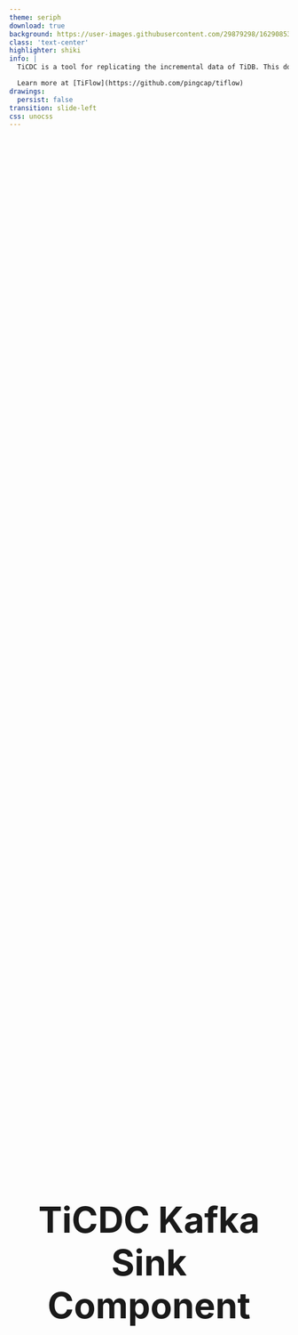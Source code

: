 ```yaml
---
theme: seriph
download: true
background: https://user-images.githubusercontent.com/29879298/162908536-c61ef0c1-5bb7-44a2-b971-71031fc24d37.png
class: 'text-center'
highlighter: shiki
info: |
  TiCDC is a tool for replicating the incremental data of TiDB. This document introduces the architecture and key concepts of TiCDC.

  Learn more at [TiFlow](https://github.com/pingcap/tiflow)
drawings:
  persist: false
transition: slide-left
css: unocss
---
```


# TiCDC Kafka Sink Component

A Deep Dive

Based on TiCDC [v6.5.1](https://github.com/pingcap/tiflow/tree/v6.5.1)

<div class="pt-12">
  <span @click="$slidev.nav.next" class="px-2 py-1 rounded cursor-pointer" hover="bg-white bg-opacity-10">
    Begin <carbon:arrow-right class="inline"/>
  </span>
</div>

---
transition: slide-up
---

# Rustin Liu

<div class="leading-8 opacity-80">
PingCAPer.<br/>
Data Replication Team.<br/>
Cargo Contributor.<br/>
Rustup Maintainer.<br/>
</div>

<div my-10 grid="~ cols-[40px_1fr] gap-y4" items-center justify-center>
  <div i-ri-github-line op50 ma text-xl/>
  <div><a href="https://github.com/hi-rustin" target="_blank">hi-rustin</a></div>
  <div i-ri-twitter-line op50 ma text-xl/>
  <div><a href="https://twitter.com/hi_rustin" target="_blank">hi_rustin</a></div>
  <div i-ri-user-3-line op50 ma text-xl/>
  <div><a href="https://hi-rustin.rs" target="_blank">hi-rustin.rs</a></div>
</div>

<img src="https://avatars.githubusercontent.com/u/29879298?v=4" rounded-full w-40 abs-tr mt-22 mr-22/>

<div flex="~ gap2">
</div>

---
transition: slide-up
layout: center
---

<div text-6xl fw100>
  Agenda
</div>

<br>

<div class="grid grid-cols-[3fr_2fr] gap-4">
  <div class="border-l border-gray-400 border-opacity-25 !all:leading-12 !all:list-none my-auto">

  - Sink Module Design
  - MQ Sink Deep Dive
  - Recommended Protocols
  - Q&A

  </div>
</div>

<style>
h1 {
  font-size: 4rem;
}
</style>

---
transition: slide-up
---

# Architecture Review

<br/>
<br/>

![Architecture Review](https://user-images.githubusercontent.com/29879298/227139328-15d89601-66d8-4eec-8915-f337ab889968.png)

---
transition: slide-up
layout: two-cols
---

# Code Structure

::right::

<img src="https://user-images.githubusercontent.com/29879298/227178552-e14df710-811b-4738-a01c-1d10afee3f93.png" class="m-8 w-90 h-100 rounded shadow" />

<style>
h1 {
  display: flex;
  align-items: center;
  justify-content: center;
  height: 100%;
  text-align: center;
}
</style>

---
transition: slide-up
---

# Sink Module Abstract

<br/>
<br/>

```plantuml
@startuml
!theme plain
class TS as "Table Sink"
class ES as "Event Sink"
class MQS as "MQ Event Sink"
class TXNS as "Transaction Event Sink"
class CSS as "Cloud Storage Event Sink"

TS *-- ES : use

ES <|.. MQS : implement
ES <|.. TXNS : implement
ES <|.. CSS : implement

class DDLS as "DDL Sink"
class DDLMQS as "MQ DDL Sink"
class DDLTXNS as "Transaction DDL Sink"
class DDLCSS as "Cloud Storage DDL Sink"

DDLS <|.. DDLMQS : implement
DDLS <|.. DDLTXNS : implement
DDLS <|.. DDLCSS : implement
@enduml
```

<br/>

&nbsp;&nbsp;&nbsp;&nbsp;&nbsp;&nbsp;&nbsp;&nbsp;[Table Sink](https://github.com/pingcap/tiflow/tree/v6.5.1/cdc/sinkv2/tablesink)
· [Event Sink](https://github.com/pingcap/tiflow/blob/v6.5.1/cdc/sinkv2/eventsink/event_sink.go) · [DDL Sink](https://github.com/pingcap/tiflow/tree/v6.5.1/cdc/sinkv2/ddlsink) · [MQ Event Sink](https://github.com/pingcap/tiflow/tree/v6.5.1/cdc/sinkv2/eventsink/mq) · [Transaction Event Sink](https://github.com/pingcap/tiflow/tree/v6.5.1/cdc/sinkv2/eventsink/txn) · [Cloud Storage Event Sink](https://github.com/pingcap/tiflow/tree/v6.5.1/cdc/sinkv2/eventsink/cloudstorage)

---
transition: slide-up
layout: two-cols
---

<template v-slot:default>

# DML Data Flow
<br/>

```plantuml
@startuml
!theme plain
participant TS1 as "Table Sink1"
participant TS2 as "Table Sink2"
participant MQES as "MQ Event Sink"
participant K as "Kafka Broker"

TS1 -> MQES: call WriteEvents
TS2 -> MQES: call WriteEvents
MQES -> K: Produce
K --> MQES: ACK
MQES --> TS1: call Callback
MQES --> TS2: call Callback
@enduml
```
&nbsp;&nbsp;&nbsp;&nbsp;[call WriteEvents](https://github.com/pingcap/tiflow/blob/7f561614a572a87ce8ac714e64dfb2668c20e20f/cdc/sinkv2/tablesink/table_sink_impl.go#L116)

&nbsp;&nbsp;&nbsp;&nbsp;[Produce](https://github.com/pingcap/tiflow/blob/7f561614a572a87ce8ac714e64dfb2668c20e20f/cdc/sinkv2/eventsink/mq/dmlproducer/kafka_dml_producer.go#L172)

&nbsp;&nbsp;&nbsp;&nbsp;[ACK](https://github.com/pingcap/tiflow/blob/7f561614a572a87ce8ac714e64dfb2668c20e20f/cdc/sinkv2/eventsink/mq/dmlproducer/kafka_dml_producer.go#L259)

&nbsp;&nbsp;&nbsp;&nbsp;[call Callback](https://github.com/pingcap/tiflow/blob/7f561614a572a87ce8ac714e64dfb2668c20e20f/cdc/sinkv2/eventsink/mq/dmlproducer/kafka_dml_producer.go#L261)

</template>

<template v-slot:right>

# DDL Data Flow
<br/>

```plantuml
@startuml
!theme plain
participant MQDDLS as "MQ DDL Sink"
participant K as "Kafka Broker"

MQDDLS -> K: call Synchronized Produce
K --> MQDDLS: ok
@enduml
```
&nbsp;&nbsp;&nbsp;&nbsp;[call Synchronized Produce](https://github.com/pingcap/tiflow/blob/7f561614a572a87ce8ac714e64dfb2668c20e20f/cdc/sinkv2/ddlsink/mq/mq_ddl_sink.go#L85)
</template>


---
transition: slide-up
---

# Sink Interface
<br/>
<br/>

```go {0|7|all}
package eventsink

// EventSink is the interface for event sink.
type EventSink[E TableEvent] interface {
	// WriteEvents writes events to the sink.
	// This is an asynchronously and thread-safe method.
	WriteEvents(events ...*CallbackableEvent[E]) error
	// Close closes the sink.
	Close() error
}
```

---
transition: slide-up
---

# MQ Event Sink
<br/>

```go{all|10|11|all}
// dmlSink is the mq sink.
// It will send the events to the MQ system.
type dmlSink struct {
	// id indicates this sink belongs to which processor(changefeed).
	id model.ChangeFeedID
	// protocol indicates the protocol used by this sink.
	protocol config.Protocol

	// eventRouter used to route events to the right topic and partition.
	eventRouter *dispatcher.EventRouter
	worker *worker
	// topicManager used to manage topics.
	// It is also responsible for creating topics.
	topicManager manager.TopicManager
}
```

[eventRouter](https://github.com/pingcap/tiflow/blob/v6.5.1/cdc/sink/mq/dispatcher/event_router.go)

[worker](https://github.com/pingcap/tiflow/blob/v6.5.1/cdc/sinkv2/eventsink/mq/worker.go)

---
transition: slide-up
---

# MQ Event Router
<br/>

```go{0|6|7|all}
// EventRouter is a router, it determines which topic and which partition
// an event should be dispatched to.
type EventRouter struct {
	defaultTopic string
	rules        []struct {
		topicDispatcher     topic.Dispatcher
		partitionDispatcher partition.Dispatcher
		...
	}
}
```

[topicDispatcher](https://github.com/pingcap/tiflow/blob/v6.5.1/cdc/sink/mq/dispatcher/topic/dispatcher.go)

[partitionDispatcher](https://github.com/pingcap/tiflow/tree/v6.5.1/cdc/sink/mq/dispatcher/partition)

---
transition: slide-up
---

# MQ Topic And Partition Dispatcher
Send data to multiple topics and partitions based on the table name.
<div>

```toml
dispatchers = [
    { matcher = ['test1.*', 'test2.*'], partition = "ts", topic = "hello_{schema}" },
    { matcher = ['test3.*', 'test4.*'], dispatcher = "rowid", topic = "{schema}_world" },
]
```
</div>
<br/>
<br/>
<div class="grid grid-cols-3 gap-4 items-center h-100">
  <div class="object-contain h-full of-hidden">
      <h1>Matcher</h1>
      <br/>
      <span>- *</span>
      <br/>
      <span>- ?</span>
      <br/>
      <span>- [a-z]</span>
      <br/>
      <span>- [!a-z]</span>
      <br/>
  </div>
  <div class="object-contain h-full of-hidden">
      <h1>Topic</h1>
      <br/>
      <span>- {schema}</span>
      <br/>
      <span>- {table}</span>
      <br/>
  </div>
  <div class="object-contain h-full of-hidden">
      <h1>Partition</h1>
      <br/>
      <span>- default</span>
      <br/>
      <span>- table</span>
      <br/>
      <span>- row_id</span>
      <br/>
      <span>- ts</span>
      <br/>

  </div>
</div>

---
transition: slide-up
---

# How to choose a partition dispatcher?
We guarantee the order of the row level.

```sql
CREATE TABLE `t` (`b` VARCHAR(255)
PRIMARY KEY /*T![clustered_index] NONCLUSTERED */);
Insert a = 2
Update a = 1 where a = 2
Insert a = 2
Update a = 3 where a = 2
```


<h4>Disable Old Value: </h4>

| partition-1  | partition-2  | partition-3  |
| ------------ | ------------ | ------------ |
| Insert a = 2 | Insert a = 1 | Insert a = 3 |
| Delete a =2  |              |              |
| Insert a = 2 |              |              |
| Delete a =2  |              |              |


---
transition: slide-up
---

# How to choose a partition dispatcher?
We **can not** guarantee the order of the row level.

```sql
CREATE TABLE `t` (`b` VARCHAR(255)
PRIMARY KEY /*T![clustered_index] NONCLUSTERED */);
Insert a = 2
Update a = 1 where a = 2
Insert a = 2
Update a = 3 where a = 2
```

<h4>Enable Old Value: </h4>

| partition-1  | partition-2              | partition-3              |
| ------------ | ------------------------ | ------------------------ |
| Insert a = 2 | Update a = 1 where a = 2 | Update a = 3 where a = 2 |
| Insert a = 2 |                          |                          |
|              |                          |                          |
|              |                          |                          |

---
transition: slide-up
---

# MQ Sink Worker

```go
func (w *worker) run(ctx context.Context) (retErr error) {
	...

  // Spawn goroutines to encode events.
	g, ctx := errgroup.WithContext(ctx)
	g.Go(func() error {
		return w.encoderGroup.Run(ctx)
	})

  // Try to receive row events from the table sink.
	g.Go(func() error {
		if w.protocol.IsBatchEncode() {
			return w.batchEncodeRun(ctx)
		}
		return w.nonBatchEncodeRun(ctx)
	})

  // Try to send messages to the MQ system.
	g.Go(func() error {
		return w.sendMessages(ctx)
	})
	return g.Wait()
}
```

---
transition: slide-up
---

# MQ Sink Producer

```go
// DMLProducer is the interface for message producer.
type DMLProducer interface {
	// AsyncSendMessage sends a message asynchronously.
	AsyncSendMessage(
		ctx context.Context, topic string, partition int32, message *common.Message,
	) error

	// Close closes the producer and client(s).
	Close()
}
```
<br/>

# Go Client
We use:

[shopify/sarama](https://github.com/Shopify/sarama/wiki) (ticdc v6.5)

[segmentio/kafka-go](https://github.com/segmentio/kafka-go) (ticdc master)

---
transition: slide-up
---
# Encoder

```go
type EventBatchEncoder interface {
  ...
	// AppendRowChangedEvent appends the calling context, a row changed event and the dispatch
	// topic into the batch
	AppendRowChangedEvent(context.Context, string, *model.RowChangedEvent, func()) error
  ...
	// Build builds the batch and returns the bytes of key and value.
	// Should be called after `AppendRowChangedEvent`
	Build() []*common.Message
}
```

# Recommended Protocol
We recommend and officially support:

[Canal-JSON Protocol](https://docs.pingcap.com/tidb/dev/ticdc-canal-json)

[Avro Protocol](https://docs.pingcap.com/tidb/dev/ticdc-avro-protocol/)

---
transition: slide-up
---
# Canal-JSON

[SQL to Canal-JSON](https://github.com/pingcap/tiflow/tree/v6.5.1/cdc/sink/codec/canal)

<div class="grid grid-cols-2 gap-4 items-center h-100">
  <div class="object-contain">

```sql {0|all|0}
/*
Insert a row into table TEST.
*/
INSERT INTO TEST (NAME,AGE)
VALUES ('Jack',20);
```

```go{0|all|0}
type RowChangedEvent struct {
	StartTs  uint64
	CommitTs uint64
	RowID int64
	Table    *TableName
	ColInfos []rowcodec.ColInfo
	TableInfoVersion uint64
	ReplicaID    uint64
	Columns      []*Column
	PreColumns   []*Column
	IndexColumns [][]int
	ApproximateDataSize int64
}
```
  </div>
  <div class="object-contain w-full">

```json {0|all}
{
    "id": 0,
    "database": "test",
    "table": "TEST",
    "pkNames": [
        "NAME"
    ],
    "isDdl": false,
    "type": "INSERT",
    ...
    "ts": 2,
    ...
    "data": [
        {
            "NAME": "Jack",
            "AGE": "25"
        }
    ],
    "old": null
}
```

  </div>
</div>

---
transition: slide-up
---
# Avro

[Schema Registry](https://github.com/pingcap/tiflow/tree/v6.5.1/cdc/sink/codec/avro)

<div class="grid grid-cols-2 gap-4 items-center">
  <div class="object-contain">
<h2>Key: </h2>

```json{0|all|0}
{
    "name":"{{TableName}}",
    "namespace":"{{Namespace}}",
    "type":"record",
    "fields":[
        {{ColumnValueBlock}},
        {{ColumnValueBlock}},
    ]
}
```
  </div>
  <div class="object-contain w-full">
<h2>Value: </h2>

```json {0|all}
{
    "name":"{{TableName}}",
    "namespace":"{{Namespace}}",
    "type":"record",
    "fields":[
        {{ColumnValueBlock}},
        {{ColumnValueBlock}},
    ]
}
```

  </div>
</div>

```json {0|all|0}
{
    "name":"{{ColumnName}}",
    "type":{
        "connect.parameters":{
            "tidb_type":"{{TIDB_TYPE}}"
        },
        "type":"{{AVRO_TYPE}}"
    }
}
```

---
layout: center
class: text-center
---

# Learn More

[Documentations](https://docs.pingcap.com/tidb/dev/ticdc-overview) · [GitHub](https://github.com/pingcap/tiflow)  · [How to write a new sink](https://hi-rustin.rs/TiCDC-Sink-%E5%BC%80%E5%8F%91%E6%8C%87%E5%8D%97/)
